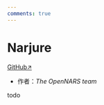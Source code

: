 ```yaml
---
comments: true
---
```

# Narjure

[GitHub↗](https://github.com/opennars/narjure)

- 作者：*The OpenNARS team*

todo
